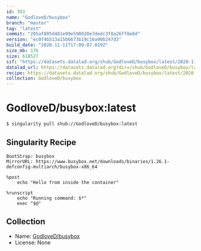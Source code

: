 ```yaml
---
id: 393
name: "GodloveD/busybox"
branch: "master"
tag: "latest"
commit: "295af805d481e99e590820e7dedc3f8a26ff8e8d"
version: "ec0f4b513a15b6673b19c16a90b247d3"
build_date: "2020-11-11T17:09:07.019Z"
size_mb: 176
size: 618527
sif: "https://datasets.datalad.org/shub/GodloveD/busybox/latest/2020-11-11-295af805-ec0f4b51/ec0f4b513a15b6673b19c16a90b247d3.simg"
datalad_url: https://datasets.datalad.org?dir=/shub/GodloveD/busybox/latest/2020-11-11-295af805-ec0f4b51/
recipe: https://datasets.datalad.org/shub/GodloveD/busybox/latest/2020-11-11-295af805-ec0f4b51/Singularity
collection: GodloveD/busybox
---
```


# GodloveD/busybox:latest

```bash
$ singularity pull shub://GodloveD/busybox:latest
```

## Singularity Recipe

```singularity
BootStrap: busybox
MirrorURL: https://www.busybox.net/downloads/binaries/1.26.1-defconfig-multiarch/busybox-x86_64

%post
    echo "Hello from inside the container"

%runscript
    echo "Running command: $*"
    exec "$@"
```

## Collection

 - Name: [GodloveD/busybox](https://github.com/GodloveD/busybox)
 - License: None

